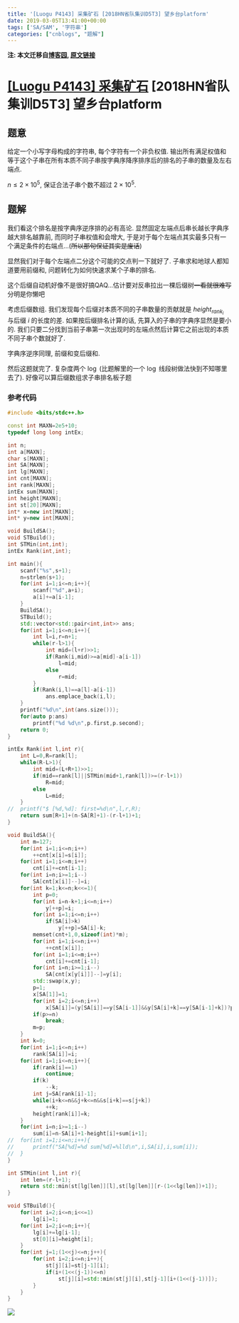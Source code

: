 ```yaml
---
title: '[Luogu P4143] 采集矿石 [2018HN省队集训D5T3] 望乡台platform'
date: 2019-03-05T13:41:00+00:00
tags: ['SA/SAM', '字符串']
categories: ["cnblogs", "题解"]
---
```

**注: 本文迁移自[博客园](https://rvalue.cnblogs.com), [原文链接](http://www.cnblogs.com/rvalue/archive/2019/03/05/10479966.html)**

# [[Luogu P4143] 采集矿石](https://www.luogu.org/problemnew/show/P4143) [2018HN省队集训D5T3] 望乡台platform

## 题意

给定一个小写字母构成的字符串, 每个字符有一个非负权值. 输出所有满足权值和等于这个子串在所有本质不同子串按字典序降序排序后的排名的子串的数量及左右端点.

$n\le 2\times 10^5$, 保证合法子串个数不超过 $2\times 10^5$.

## 题解

我们看这个排名是按字典序逆序排的必有高论. 显然固定左端点后串长越长字典序越大排名越靠前, 而同时子串权值和会增大, 于是对于每个左端点其实最多只有一个满足条件的右端点...(~~所以那句保证其实是废话~~)

显然我们对于每个左端点二分这个可能的交点判一下就好了. 子串求和地球人都知道要用前缀和, 问题转化为如何快速求某个子串的排名.

这个后缀自动机好像不是很好搞QAQ...估计要对反串拉出一棵后缀树~~一看就很难写~~<span class="covered">分明是你懒吧</span>

考虑后缀数组. 我们发现每个后缀对本质不同的子串数量的贡献就是 $height_{rank_i}$ 与后缀 $i$ 的长度的差. 如果按后缀排名计算的话, 先算入的子串的字典序显然是要小的. 我们只要二分找到当前子串第一次出现时的左端点然后计算它之前出现的本质不同子串个数就好了.

字典序逆序同理, 前缀和变后缀和.

然后这题就完了. 复杂度两个 $\log$ (比题解里的一个 $\log$ 线段树做法快到不知哪里去了). <span class="covered">好像可以算后缀数组求子串排名板子题</span>

### 参考代码

```cpp
#include <bits/stdc++.h>

const int MAXN=2e5+10;
typedef long long intEx;

int n;
int a[MAXN];
char s[MAXN];
int SA[MAXN];
int lg[MAXN];
int cnt[MAXN];
int rank[MAXN];
intEx sum[MAXN];
int height[MAXN];
int st[20][MAXN];
int* x=new int[MAXN];
int* y=new int[MAXN];

void BuildSA();
void STBuild();
int STMin(int,int);
intEx Rank(int,int);

int main(){
	scanf("%s",s+1);
	n=strlen(s+1);
	for(int i=1;i<=n;i++){
		scanf("%d",a+i);
		a[i]+=a[i-1];
	}
	BuildSA();
	STBuild();
	std::vector<std::pair<int,int>> ans;
	for(int i=1;i<=n;i++){
		int l=i,r=n+1;
		while(r-l>1){
			int mid=(l+r)>>1;
			if(Rank(i,mid)>=a[mid]-a[i-1])
				l=mid;
			else
				r=mid;
		}
		if(Rank(i,l)==a[l]-a[i-1])
			ans.emplace_back(i,l);
	}
	printf("%d\n",int(ans.size()));
	for(auto p:ans)
		printf("%d %d\n",p.first,p.second);
	return 0;
}

intEx Rank(int l,int r){
	int L=0,R=rank[l];
	while(R-L>1){
		int mid=(L+R+1)>>1;
		if(mid==rank[l]||STMin(mid+1,rank[l])>=(r-l+1))
			R=mid;
		else
			L=mid;
	}
//	printf("$ [%d,%d]: first=%d\n",l,r,R);
	return sum[R+1]+(n-SA[R]+1)-(r-l+1)+1;
}

void BuildSA(){
	int m=127;
	for(int i=1;i<=n;i++)
		++cnt[x[i]=s[i]];
	for(int i=1;i<=m;i++)
		cnt[i]+=cnt[i-1];
	for(int i=n;i>=1;i--)
		SA[cnt[x[i]]--]=i;
	for(int k=1;k<=n;k<<=1){
		int p=0;
		for(int i=n-k+1;i<=n;i++)
			y[++p]=i;
		for(int i=1;i<=n;i++)
			if(SA[i]>k)
				y[++p]=SA[i]-k;
		memset(cnt+1,0,sizeof(int)*m);
		for(int i=1;i<=n;i++)
			++cnt[x[i]];
		for(int i=1;i<=m;i++)
			cnt[i]+=cnt[i-1];
		for(int i=n;i>=1;i--)
			SA[cnt[x[y[i]]]--]=y[i];
		std::swap(x,y);
		p=1;
		x[SA[1]]=1;
		for(int i=2;i<=n;i++)
			x[SA[i]]=(y[SA[i]]==y[SA[i-1]]&&y[SA[i]+k]==y[SA[i-1]+k])?p:++p;
		if(p>=n)
			break;
		m=p;
	}
	int k=0;
	for(int i=1;i<=n;i++)
		rank[SA[i]]=i;
	for(int i=1;i<=n;i++){
		if(rank[i]==1)
			continue;
		if(k)
			--k;
		int j=SA[rank[i]-1];
		while(i+k<=n&&j+k<=n&&s[i+k]==s[j+k])
			++k;
		height[rank[i]]=k;
	}
	for(int i=n;i>=1;i--)
		sum[i]=n-SA[i]+1-height[i]+sum[i+1];
//	for(int i=1;i<=n;i++){
//		printf("SA[%d]=%d sum[%d]=%lld\n",i,SA[i],i,sum[i]);
//	}
}

int STMin(int l,int r){
	int len=(r-l+1);
	return std::min(st[lg[len]][l],st[lg[len]][r-(1<<lg[len])+1]);
}

void STBuild(){
	for(int i=2;i<=n;i<<=1)
		lg[i]=1;
	for(int i=2;i<=n;i++){
		lg[i]+=lg[i-1];
		st[0][i]=height[i];
	}
	for(int j=1;(1<<j)<=n;j++){
		for(int i=2;i<=n;i++){
			st[j][i]=st[j-1][i];
			if(i+(1<<(j-1))<=n)
				st[j][i]=std::min(st[j][i],st[j-1][i+(1<<(j-1))]);
		}
	}
}

```

![](https://pic.rvalue.moe/2021/08/02/7936e35b880d5.jpg)
